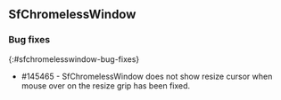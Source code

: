 ##  SfChromelessWindow

### Bug fixes
{:#sfchromelesswindow-bug-fixes}

* \#145465 - SfChromelessWindow does not show resize cursor when mouse over on the resize grip has been fixed.
